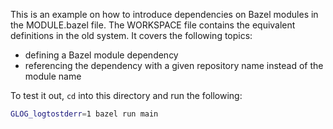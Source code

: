 This is an example on how to introduce dependencies on Bazel modules in the MODULE.bazel file. The WORKSPACE file contains the equivalent definitions in the old system. It covers the following topics:

- defining a Bazel module dependency
- referencing the dependency with a given repository name instead of the module name

To test it out, `cd` into this directory and run the following:

```bash
GLOG_logtostderr=1 bazel run main
```
